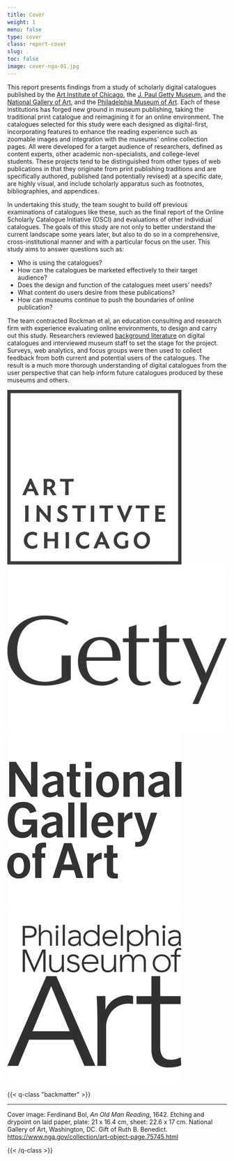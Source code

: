```yaml
---
title: Cover
weight: 1
menu: false
type: cover
class: report-cover
slug: .
toc: false
image: cover-nga-01.jpg
---
```


This report presents findings from a study of scholarly digital catalogues published by the [Art Institute of Chicago](https://www.artic.edu/), the [J. Paul Getty Museum](http://www.getty.edu/museum/), and the [National Gallery of Art](https://www.nga.gov), and the [Philadelphia Museum of Art](https://www.philamuseum.org/). Each of these institutions has forged new ground in museum publishing, taking the traditional print catalogue and reimagining it for an online environment. The catalogues selected for this study were each designed as digital-first, incorporating features to enhance the reading experience such as zoomable images and integration with the museums' online collection pages. All were developed for a target audience of researchers, defined as content experts, other academic non-specialists, and college-level students. These projects tend to be distinguished from other types of web publications in that they originate from print publishing traditions and are specifically authored, published (and potentially revised) at a specific date, are highly visual, and include scholarly apparatus such as footnotes, bibliographies, and appendices.

In undertaking this study, the team sought to build off previous examinations of catalogues like these, such as the final report of the Online Scholarly Catalogue Initiative (OSCI) and evaluations of other individual catalogues. The goals of this study are not only to better understand the current landscape some years later, but also to do so in a comprehensive, cross-institutional manner and with a particular focus on the user. This study aims to answer questions such as:

- Who is using the catalogues?
- How can the catalogues be marketed effectively to their target audience?
- Does the design and function of the catalogues meet users’ needs?
- What content do users desire from these publications?
- How can museums continue to push the boundaries of online publication?

The team contracted Rockman et al, an education consulting and research firm with experience evaluating online environments, to design and carry out this study. Researchers reviewed [background literature](/literature/) on digital catalogues and interviewed museum staff to set the stage for the project. Surveys, web analytics, and focus groups were then used to collect feedback from both current and potential users of the catalogues. The result is a much more thorough understanding of digital catalogues from the user perspective that can help inform future catalogues produced by these museums and others.

![AIC logo](/img/logo-aic-333333.png) ![Getty logo](/img/logo-getty-333333.png) ![NGA logo](/img/logo-nga-333333.png) ![PMA logo](/img/logo-pma-333333.png)

{{< q-class "backmatter" >}}

---

Cover image: Ferdinand Bol, *An Old Man Reading*, 1642. Etching and drypoint on laid paper, plate: 21 x 16.4 cm, sheet: 22.6 x 17 cm. National Gallery of Art, Washington, DC. Gift of Ruth B. Benedict. https://www.nga.gov/collection/art-object-page.75745.html

{{< /q-class >}}
